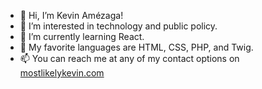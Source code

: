 - 👋 Hi, I’m Kevin Amézaga!
- 👀 I’m interested in technology and public policy.
- 🌱 I’m currently learning React.
- 🤠 My favorite languages are HTML, CSS, PHP, and Twig.
- 📫 You can reach me at any of my contact options on [mostlikelykevin.com](https://mostlikelykevin.com)
